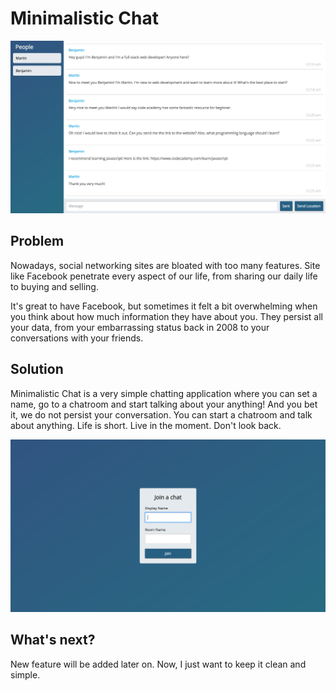 # Minimalistic Chat
![Alt text](./loggedinpage.png?raw=true)

## Problem
Nowadays, social networking sites are bloated with too many features. 
Site like Facebook penetrate every aspect of our life, from sharing our daily life to buying and selling.

It's great to have Facebook, but sometimes it felt a bit overwhelming when you think about how much information they have about you.
They persist all your data, from your embarrassing status back in 2008 to your conversations with your friends.

## Solution
Minimalistic Chat is a very simple chatting application where you can set a name, go to a chatroom and start talking about your anything!
And you bet it, we do not persist your conversation. You can start a chatroom and talk about anything. 
Life is short. Live in the moment. Don't look back.

![Alt text](./landing.png?raw=true)

## What's next?
New feature will be added later on. Now, I just want to keep it clean and simple.
